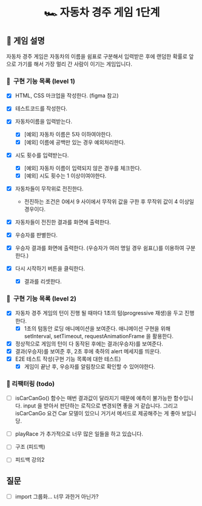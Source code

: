 <h1 align="middle">🏎️ 자동차 경주 게임 1단계</h1>

## 👀 게임 설명
자동차 경주 게임은 자동차의 이름을 쉼표로 구분해서 입력받은 후에 랜덤한 확률로 앞으로 가기를 해서 가장 멀리 간 사람이 이기는 게임입니다.

### 🎯 &nbsp;구현 기능 목록 (level 1)
- [x] HTML, CSS 마크업을 작성한다. (figma 참고) 
- [x] 테스트코드를 작성한다.

- [x] 자동차이름을 입력받는다.
  - [x] [예외] 자동차 이름은 5자 이하여야한다. 
  - [x] [예외] 이름에 공백만 있는 경우 예외처리한다.

- [x] 시도 횟수를 입력받는다. 
  - [x] [예외] 자동차 이름이 입력되지 않은 경우를 체크한다. 
  - [x] [예외] 시도 횟수는 1 이상이여야한다.

- [x] 자동차들이 무작위로 전진한다. 
  - 전진하는 조건은 0에서 9 사이에서 무작위 값을 구한 후 무작위 값이 4 이상일 경우이다.
- [x] 자동차들이 전진한 결과를 화면에 출력한다. 
- [x] 우승자를 판별한다. 
- [x] 우승자 결과를 화면에 출력한다. (우승자가 여러 명일 경우 쉼표(,)를 이용하여 구분한다.)
- [x] 다시 시작하기 버튼을 클릭한다. 
  - [x] 결과를 리셋한다. 

### 🎯 &nbsp;구현 기능 목록 (level 2)
- [x] 자동차 경주 게임의 턴이 진행 될 때마다 1초의 텀(progressive 재생)을 두고 진행한다.
  - [x] 1초의 텀동안 로딩 애니메이션을 보여준다.
  애니메이션 구현을 위해 setInterval, setTimeout, requestAnimationFrame 을 활용한다.
- [x] 정상적으로 게임의 턴이 다 동작된 후에는 결과(우승자)를 보여준다. 
- [x] 결과(우승자)를 보여준 후, 2초 후에 축하의 alert 메세지를 띄운다.
- [x] E2E 테스트 작성(구현 기능 목록에 대한 테스트)
  - [x] 게임이 끝난 후, 우승자를 알림창으로 확인할 수 있어야한다.

### 🔄 리팩터링 (todo)
- [ ] isCarCanGo() 함수는 매번 결과값이 달라지기 때문에 예측이 불가능한 함수입니다. input 을 받아서 판단하는 로직으로 변경되면 좋을 거 같습니다. 그리고 isCarCanGo 요건 Car 모델이 있으니 거기서 메서드로 제공해주는 게 좋아 보입니당.
- [ ] playRace 가 추가적으로 너무 많은 일들을 하고 있습니다.
- [ ] 구조 (피드백)

- [ ] 피드백 강의2 
## 질문 
- [ ] import 그룹화... 너무 과한거 아닌가? 